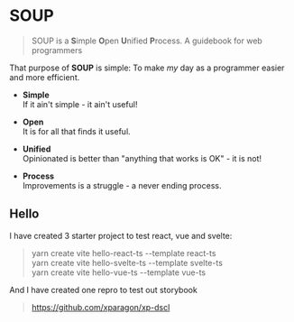 # SOUP

> SOUP is a **S**imple **O**pen **U**nified **P**rocess. A guidebook for web programmers

That purpose of **SOUP** is simple: To make *my* day as a programmer easier and more efficient.



- **Simple**<br />
If it ain't simple - it ain't useful!

- **Open**<br />
It is for all that finds it useful. 

- **Unified**<br />
Opinionated is better than "anything that works is OK" - it is not!

- **Process**<br />
Improvements is a struggle - a never ending process.

## Hello

I have created 3 starter project to test react, vue and svelte:

>yarn create vite hello-react-ts --template react-ts<br />
yarn create vite hello-svelte-ts --template svelte-ts<br />
yarn create vite hello-vue-ts --template vue-ts

And I have created one repro to test out storybook

> https://github.com/xparagon/xp-dscl

